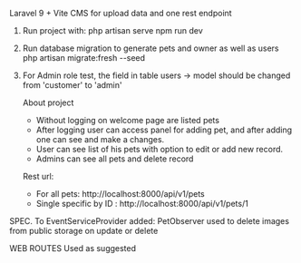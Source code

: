 Laravel 9 + Vite CMS for upload data and one rest endpoint

1. Run project with:
    php artisan serve 
    npm run dev
2. Run database migration to generate pets and owner as well as users
    php artisan migrate:fresh --seed
3. For Admin role test, the field in table users -> model should be changed from 'customer' to 'admin'

   About project
   - Without logging on welcome page are listed pets 
   - After logging user can access panel for adding pet, and after adding one can see and make a changes.
   - User can see list of his pets with option to edit or add new record.
   - Admins can see all pets and delete record

    Rest url:
    - For all pets: http://localhost:8000/api/v1/pets
    - Single specific by ID : http://localhost:8000/api/v1/pets/1

SPEC. 
    To EventServiceProvider added:
        PetObserver used to delete images from public storage on update or delete

WEB ROUTES
    Used as suggested

    
